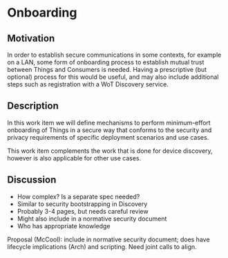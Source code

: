 # Onboarding

## Motivation
In order to establish secure communications in some contexts, for example on a LAN,
some form of onboarding process to establish mutual trust between Things and
Consumers is needed.  Having a prescriptive (but optional) process for this
would be useful, and may also include additional steps such as registration with
a WoT Discovery service.

## Description

<p>
In this work item we will define mechanisms to perform minimum-effort
onboarding of
Things in a secure way that conforms to the security and privacy requirements
of specific deployment scenarios and use cases.
</p>
<p>
This work item complements the work that is done for device discovery,
however is also applicable for other use cases.
</p>

## Discussion
- How complex?  Is a separate spec needed?
- Similar to security bootstrapping in Discovery 
- Probably 3-4 pages, but needs careful review
- Might also include in a normative security document
- Who has appropriate knowledge

Proposal (McCool): include in normative security document;
does have lifecycle implications (Arch) and scripting.  Need joint calls to align.
